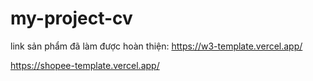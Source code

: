 # my-project-cv


link sản phẩm đã làm được hoàn thiện:
https://w3-template.vercel.app/

https://shopee-template.vercel.app/
